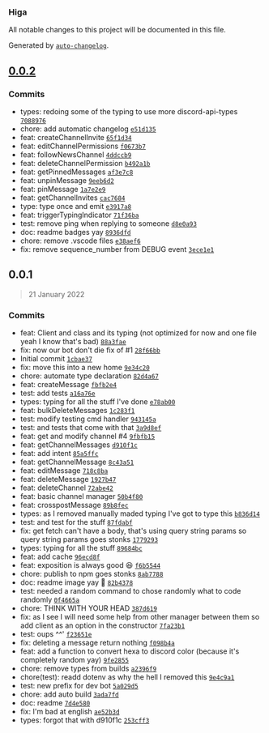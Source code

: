 ### Higa

All notable changes to this project will be documented in this file.

Generated by [`auto-changelog`](https://github.com/CookPete/auto-changelog).

## [0.0.2](https://github.com/fantomitechno/higa/compare/0.0.1...0.0.2)




### Commits

- types: redoing some of the typing to use more discord-api-types [`7088976`](https://github.com/fantomitechno/higa/commit/7088976f98e47dd8d33b77b8d604da2971ad2f57)
- chore: add automatic changelog [`e51d135`](https://github.com/fantomitechno/higa/commit/e51d135d314659deedf9526f4a4dbf91779e1428)
- feat: createChannelInvite [`65f1d34`](https://github.com/fantomitechno/higa/commit/65f1d3408517a5c58f6d17d79cdca17ade3079fd)
- feat: editChannelPermissions [`f0673b7`](https://github.com/fantomitechno/higa/commit/f0673b7a47fd661c6a5cc6d8a4218ecc18d72bcb)
- feat: followNewsChannel [`4ddccb9`](https://github.com/fantomitechno/higa/commit/4ddccb91aa410c5ac645b7cb392e785d582cbe9f)
- feat: deleteChannelPermission [`b492a1b`](https://github.com/fantomitechno/higa/commit/b492a1b6925f465913e84c88063230412eac5581)
- feat: getPinnedMessages [`af3e7c8`](https://github.com/fantomitechno/higa/commit/af3e7c86fefa2f46c2b05dbf12e1bd1389231c8f)
- feat: unpinMessage [`9eeb6d2`](https://github.com/fantomitechno/higa/commit/9eeb6d28a8a2ff07c4b7b8e81c4d26d89d76ce3d)
- feat: pinMessage [`1a7e2e9`](https://github.com/fantomitechno/higa/commit/1a7e2e9639e139084e804bf4bac98c31f9f6438f)
- feat: getChannelInvites [`cac7684`](https://github.com/fantomitechno/higa/commit/cac7684ca7686c9f036f0c88641f6ce198aaf95b)
- type: type once and emit [`e3917a8`](https://github.com/fantomitechno/higa/commit/e3917a8d602cfa5d77691169f973aabfff3fe440)
- feat: triggerTypingIndicator [`71f36ba`](https://github.com/fantomitechno/higa/commit/71f36ba4c648dc326543ec083a9994754b5d9339)
- test: remove ping when replying to someone [`d8e0a93`](https://github.com/fantomitechno/higa/commit/d8e0a938bf712e13a8fddab226d96799ee5c4ab7)
- doc: readme badges yay [`8936dfd`](https://github.com/fantomitechno/higa/commit/8936dfd91a8b28fdcca93b17273833d484957195)
- chore: remove .vscode files [`e38aef6`](https://github.com/fantomitechno/higa/commit/e38aef66afa01fac56e6737f950bb297225c54c9)
- fix: remove sequence_number from DEBUG event [`3ece1e1`](https://github.com/fantomitechno/higa/commit/3ece1e1bb54772aec9ea264ab05498990766237d)

## 0.0.1
> 21 January 2022




### Commits

- feat: Client and class and its typing (not optimized for now and one file yeah I know that's bad) [`88a3fae`](https://github.com/fantomitechno/higa/commit/88a3fae86fd23c5c36c3bf17a86ad68b923709e4)
- fix: now our bot don't die fix of #1 [`28f66bb`](https://github.com/fantomitechno/higa/commit/28f66bbe685bf7ff9ddbc0e783cab25b3c75524f)
- Initial commit [`1cbae37`](https://github.com/fantomitechno/higa/commit/1cbae37455d3a209dbc56668ae8fcbcae67d974e)
- fix: move this into a new home [`9e34c20`](https://github.com/fantomitechno/higa/commit/9e34c2005f2f78458f7f33c109d681a28b1dc79e)
- chore: automate type declaration [`82d4a67`](https://github.com/fantomitechno/higa/commit/82d4a673779f42b8fd5c7855e076ae1f46aada84)
- feat: createMessage [`fbfb2e4`](https://github.com/fantomitechno/higa/commit/fbfb2e4e8d21dac5ac269cafd780aaa0a9ead941)
- test: add tests [`a16a76e`](https://github.com/fantomitechno/higa/commit/a16a76ecd9e90c61a95c67d52ed4d74b0ee0d8d2)
- types: typing for all the stuff I've done [`e78ab00`](https://github.com/fantomitechno/higa/commit/e78ab00ee665eba5b0ca40c9ba13f8bee0db656b)
- feat: bulkDeleteMessages [`1c283f1`](https://github.com/fantomitechno/higa/commit/1c283f15447454b8df57f0ebf4c97936bf4d3252)
- test: modify testing cmd handler [`943145a`](https://github.com/fantomitechno/higa/commit/943145a49ca17b8736842439848b84bdfa8bef81)
- test: and tests that come with that [`3a9d8ef`](https://github.com/fantomitechno/higa/commit/3a9d8effa0925baa9c5d7e27649eb2a2b06dfd20)
- feat: get and modify channel #4 [`9fbfb15`](https://github.com/fantomitechno/higa/commit/9fbfb15518ce927e6c55da6d3b349fa23d86e89e)
- feat: getChannelMessages [`d910f1c`](https://github.com/fantomitechno/higa/commit/d910f1ca7377ea2310184ecfce1b2a240bc31cc2)
- feat: add intent [`85a5ffc`](https://github.com/fantomitechno/higa/commit/85a5ffcb29c6c35ae4538c4b9a78f6718cad9d2f)
- feat: getChannelMessage [`8c43a51`](https://github.com/fantomitechno/higa/commit/8c43a5189db9448187d3815adace4383d9eedb16)
- feat: editMessage [`718c8ba`](https://github.com/fantomitechno/higa/commit/718c8baf8455909674b60e455627fd135634a922)
- feat: deleteMessage [`1927b47`](https://github.com/fantomitechno/higa/commit/1927b47dd377ad688f486ad84daea1dd7f10fe78)
- feat: deleteChannel [`72abe42`](https://github.com/fantomitechno/higa/commit/72abe424c8e7556802fd81d8da52a148a73fc71c)
- feat: basic channel manager [`50b4f80`](https://github.com/fantomitechno/higa/commit/50b4f8037abd9345afda6fbb6b8b8dd44fb57d0e)
- feat: crosspostMessage [`89b8fec`](https://github.com/fantomitechno/higa/commit/89b8fec6f1ba9d5a5036b27548ddb5450526fd2a)
- types: as I removed manually maded typing I've got to type this [`b836d14`](https://github.com/fantomitechno/higa/commit/b836d14b37132ee500160dbdcaba7fb766cdf0f4)
- test: and test for the stuff [`87fdabf`](https://github.com/fantomitechno/higa/commit/87fdabff9168404ba35efeee217e4c467a582608)
- fix: get fetch can't have a body, that's using query string params so query string params goes stonks [`1779293`](https://github.com/fantomitechno/higa/commit/1779293abb46c206378e0424bd62f64d3a6bed2c)
- types: typing for all the stuff [`89684bc`](https://github.com/fantomitechno/higa/commit/89684bc2a26cd6fd5cbff2196c2836c0e8b8a9fd)
- feat: add cache [`96ecd8f`](https://github.com/fantomitechno/higa/commit/96ecd8ff81eb856547e3d42db10ae54c7e1ca254)
- feat: exposition is always good :laughing: [`f6b5544`](https://github.com/fantomitechno/higa/commit/f6b55443aab57793ee77702d6d3ce4d104420586)
- chore: publish to npm goes stonks [`8ab7788`](https://github.com/fantomitechno/higa/commit/8ab7788ffeb3943c699affde6bcfaa76d2b08daf)
- doc: readme image yay :tada: [`82b4378`](https://github.com/fantomitechno/higa/commit/82b437896300536d87c04beac49fa3d43ac14606)
- test: needed a random command to chose randomly what to code randomly [`0f4665a`](https://github.com/fantomitechno/higa/commit/0f4665ae087d35148a3ac6b166b8ea72436409da)
- chore: THINK WITH YOUR HEAD [`387d619`](https://github.com/fantomitechno/higa/commit/387d619bf0238b54832e63c8fb28387e8019d84f)
- fix: as I see I will need some help from other manager between them so add client as an option in the constructor [`7fa23b1`](https://github.com/fantomitechno/higa/commit/7fa23b1d4b993c1c2dc4a4356eff922854cbbf41)
- test: oups ^^' [`f23651e`](https://github.com/fantomitechno/higa/commit/f23651e7fc6a5e22ce684cc1a08419e5d5a15d3c)
- fix: deleting a message return nothing [`f098b4a`](https://github.com/fantomitechno/higa/commit/f098b4a0d41fcd5b3d9e5d3588a51e4cb0eeff9c)
- feat: add a function to convert hexa to discord color (because it's completely random yay) [`9fe2855`](https://github.com/fantomitechno/higa/commit/9fe2855c37e2e93098ee72bc9c54025605257329)
- chore: remove types from builds [`a2396f9`](https://github.com/fantomitechno/higa/commit/a2396f9dc23fa90f11535b2ef4f22c2a434f5723)
- chore(test): readd dotenv as why the hell I removed this [`9e4c9a1`](https://github.com/fantomitechno/higa/commit/9e4c9a13ed23e235b92e58713bc6f583898cb2aa)
- test: new prefix for dev bot [`5a029d5`](https://github.com/fantomitechno/higa/commit/5a029d55fb5883c2377b18abc17797ffd128933b)
- chore: add auto build [`3ada7fd`](https://github.com/fantomitechno/higa/commit/3ada7fd63f73aa1753e87731223a97664ad4738c)
- doc: readme [`7d4e580`](https://github.com/fantomitechno/higa/commit/7d4e580ef06d4285839bc6a8c7f94e92946ff90f)
- fix: I'm bad at english [`ae52b3d`](https://github.com/fantomitechno/higa/commit/ae52b3d9055efaa796d347e00e3ebaa733956004)
- types: forgot that with d910f1c [`253cff3`](https://github.com/fantomitechno/higa/commit/253cff31cdb220e22f48efbaf53a976ddbc8a9e2)


